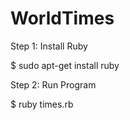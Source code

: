 # WorldTimes

Step 1: Install Ruby

$ sudo apt-get install ruby

Step 2: Run Program

$ ruby times.rb
